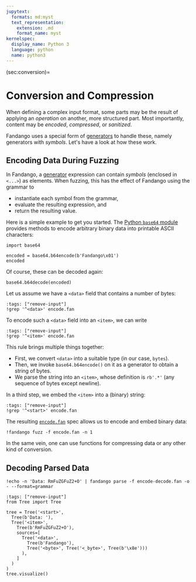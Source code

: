 ```yaml
---
jupytext:
  formats: md:myst
  text_representation:
    extension: .md
    format_name: myst
kernelspec:
  display_name: Python 3
  language: python
  name: python3
---
```


(sec:conversion)=
# Conversion and Compression

When defining a complex input format, some parts may be the result of applying an _operation_ on another, more structured part.
Most importantly, content may be _encoded_, _compressed_, or _sanitized_.

Fandango uses a special form of [generators](sec:generators) to handle these, namely generators with _symbols_.
Let's have a look at how these work.


## Encoding Data During Fuzzing

In Fandango, a [generator](sec:generators) expression can contain _symbols_ (enclosed in `<...>`) as elements.
When fuzzing, this has the effect of Fandango using the grammar to

* instantiate each symbol from the grammar,
* evaluate the resulting expression, and
* return the resulting value.

Here is a simple example to get you started.
The [Python `base64` module](https://docs.python.org/3/library/base64.html) provides methods to encode arbitrary binary data into printable ASCII characters:

```{code-cell}
import base64

encoded = base64.b64encode(b'Fandango\x01')
encoded
```

Of course, these can be decoded again:

```{code-cell}
base64.b64decode(encoded)
```

Let us assume we have a `<data>` field that contains a number of bytes:

```{code-cell}
:tags: ["remove-input"]
!grep '^<data>' encode.fan
```

To encode such a `<data>` field into an `<item>`, we can write

```{code-cell}
:tags: ["remove-input"]
!grep '^<item>' encode.fan
```


This rule brings multiple things together:

* First, we convert `<data>` into a suitable type (in our case, `bytes`).
* Then, we invoke `base64.b64encode()` on it as a generator to obtain a string of bytes.
* We parse the string into an `<item>`, whose definition is `rb'.*'` (any sequence of bytes except newline).

In a third step, we embed the `<item>` into a (binary) string:

```{code-cell}
:tags: ["remove-input"]
!grep '^<start>' encode.fan
```

The resulting [`encode.fan`](encode.fan) spec allows us to encode and embed binary data:

```{code-cell}
!fandango fuzz -f encode.fan -n 1
```

In the same vein, one can use functions for compressing data or any other kind of conversion.


## Decoding Parsed Data

```{code-cell}
!echo -n 'Data: RmFuZGFuZ2+O' | fandango parse -f encode-decode.fan -o - --format=grammar
```

```{code-cell}
:tags: ["remove-input"]
from Tree import Tree

tree = Tree('<start>',
  Tree(b'Data: '),
  Tree('<item>',
    Tree(b'RmFuZGFuZ2+O'),
    sources=[
      Tree('<data>',
        Tree(b'Fandango'),
        Tree('<byte>', Tree('<_byte>', Tree(b'\x8e')))
      ),
    ]
  )
)
tree.visualize()
```
